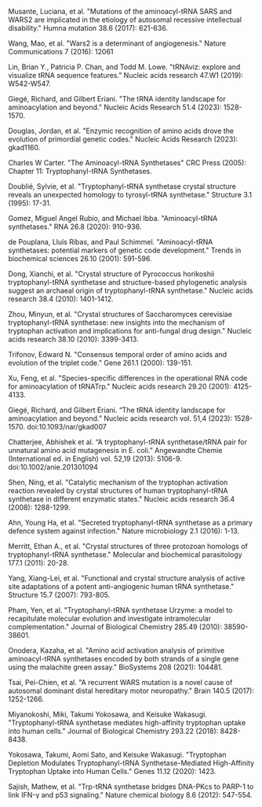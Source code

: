 Musante, Luciana, et al. "Mutations of the aminoacyl-tRNA SARS and WARS2 are implicated in the etiology of autosomal recessive intellectual disability." Humna mutation 38.6 (2017): 621-636.

Wang, Mao, et al. "Wars2 is a determinant of angiogenesis." Nature Communications 7 (2016): 12061

Lin, Brian Y., Patricia P. Chan, and Todd M. Lowe. "tRNAviz: explore and visualize tRNA sequence features." Nucleic acids research 47.W1 (2019): W542-W547.

Giegé, Richard, and Gilbert Eriani. "The tRNA identity landscape for aminoacylation and beyond." Nucleic Acids Research 51.4 (2023): 1528-1570.


Douglas, Jordan, et al. "Enzymic recognition of amino acids drove the evolution of primordial genetic codes." Nucleic Acids Research (2023): gkad1160.


Charles W Carter. "The Aminoacyl-tRNA Synthetases" CRC Press (2005): Chapter 11: Tryptophanyl-tRNA Synthetases.




Doublié, Sylvie, et al. "Tryptophanyl-tRNA synthetase crystal structure reveals an unexpected homology to tyrosyl-tRNA synthetase." Structure 3.1 (1995): 17-31.




Gomez, Miguel Angel Rubio, and Michael Ibba. "Aminoacyl-tRNA synthetases." RNA 26.8 (2020): 910-936.




de Pouplana, Lluı́s Ribas, and Paul Schimmel. "Aminoacyl-tRNA synthetases: potential markers of genetic code development." Trends in biochemical sciences 26.10 (2001): 591-596.



Dong, Xianchi, et al. "Crystal structure of Pyrococcus horikoshii tryptophanyl-tRNA synthetase and structure-based phylogenetic analysis suggest an archaeal origin of tryptophanyl-tRNA synthetase." Nucleic acids research 38.4 (2010): 1401-1412.



Zhou, Minyun, et al. "Crystal structures of Saccharomyces cerevisiae tryptophanyl-tRNA synthetase: new insights into the mechanism of tryptophan activation and implications for anti-fungal drug design." Nucleic acids research 38.10 (2010): 3399-3413.



Trifonov, Edward N. "Consensus temporal order of amino acids and evolution of the triplet code." Gene 261.1 (2000): 139-151.

Xu, Feng, et al. "Species-specific differences in the operational RNA code for aminoacylation of tRNATrp." Nucleic acids research 29.20 (2001): 4125-4133.

Giegé, Richard, and Gilbert Eriani. “The tRNA identity landscape for aminoacylation and beyond.” Nucleic acids research vol. 51,4 (2023): 1528-1570. doi:10.1093/nar/gkad007

Chatterjee, Abhishek et al. “A tryptophanyl-tRNA synthetase/tRNA pair for unnatural amino acid mutagenesis in E. coli.” Angewandte Chemie (International ed. in English) vol. 52,19 (2013): 5106-9. doi:10.1002/anie.201301094


Shen, Ning, et al. "Catalytic mechanism of the tryptophan activation reaction revealed by crystal structures of human tryptophanyl-tRNA synthetase in different enzymatic states." Nucleic acids research 36.4 (2008): 1288-1299.



Ahn, Young Ha, et al. "Secreted tryptophanyl-tRNA synthetase as a primary defence system against infection." Nature microbiology 2.1 (2016): 1-13.



Merritt, Ethan A., et al. "Crystal structures of three protozoan homologs of tryptophanyl-tRNA synthetase." Molecular and biochemical parasitology 177.1 (2011): 20-28.



Yang, Xiang-Lei, et al. "Functional and crystal structure analysis of active site adaptations of a potent anti-angiogenic human tRNA synthetase." Structure 15.7 (2007): 793-805.



Pham, Yen, et al. "Tryptophanyl-tRNA synthetase Urzyme: a model to recapitulate molecular evolution and investigate intramolecular complementation." Journal of Biological Chemistry 285.49 (2010): 38590-38601.



Onodera, Kazaha, et al. "Amino acid activation analysis of primitive aminoacyl-tRNA synthetases encoded by both strands of a single gene using the malachite green assay." BioSystems 208 (2021): 104481.

Tsai, Pei-Chien, et al. "A recurrent WARS mutation is a novel cause of autosomal dominant distal hereditary motor neuropathy." Brain 140.5 (2017): 1252-1266.

Miyanokoshi, Miki, Takumi Yokosawa, and Keisuke Wakasugi. "Tryptophanyl-tRNA synthetase mediates high-affinity tryptophan uptake into human cells." Journal of Biological Chemistry 293.22 (2018): 8428-8438.

Yokosawa, Takumi, Aomi Sato, and Keisuke Wakasugi. "Tryptophan Depletion Modulates Tryptophanyl-tRNA Synthetase-Mediated High-Affinity Tryptophan Uptake into Human Cells." Genes 11.12 (2020): 1423.

Sajish, Mathew, et al. "Trp-tRNA synthetase bridges DNA-PKcs to PARP-1 to link IFN-γ and p53 signaling." Nature chemical biology 8.6 (2012): 547-554.

